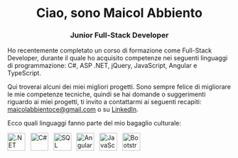 
  <h1 style="text-align: center;">Ciao, sono Maicol Abbiento</h1>
  <h3 style="text-align: center;">Junior Full-Stack Developer</h3>
  
  <p>Ho recentemente completato un corso di formazione come Full-Stack Developer, durante il quale ho acquisito competenze nei seguenti linguaggi di programmazione: C#, ASP .NET, jQuery, JavaScript, Angular e TypeScript.</p>

  <p>Qui troverai alcuni dei miei migliori progetti. Sono sempre felice di migliorare le mie competenze tecniche, quindi se hai domande o suggerimenti riguardo ai miei progetti, ti invito a contattarmi ai seguenti recapiti: <a href="mailto:maicolabbientoce@gmail.com">maicolabbientoce@gmail.com</a> o su <a href="https://www.linkedin.com/in/maicol-abbiento-fullstackdeveloper/">LinkedIn</a>.</p>

  <p>Ecco quali linguaggi fanno parte del mio bagaglio culturale:</p>
  <p>
    <a href="https://dotnet.microsoft.com" target="_blank" rel="noreferrer"><img src="https://devblogs.microsoft.com/dotnet/wp-content/uploads/sites/10/2019/11/msft.net_large_purple-1-1022x1024.png" width="40" height="40" alt=".NET"></a> &nbsp;
    <a href="https://learn.microsoft.com/it-it/dotnet/csharp/" target="_blank" rel="noreferrer"><img src="https://ih0.redbubble.net/image.395411727.8962/flat,800x800,075,f.u1.jpg" width="40" height="40" alt="C#"></a> &nbsp;
    <a href="https://learn.microsoft.com/it-it/sql/?view=sql-server-ver16" target="_blank" rel="noreferrer"><img src="https://th.bing.com/th/id/R.b25bae44ff516c7dcc3eacdb14d2c499?rik=WHZv1aXyAdFq4A&pid=ImgRaw&r=0" width="40" height="40" alt="SQL Server"></a> &nbsp;
    <a href="https://angular.io/" target="_blank" rel="noreferrer"><img src="https://th.bing.com/th?id=OIP.LPMEXup7B50Pq3Xn9xmepwHaH-&w=240&h=259&c=8&rs=1&qlt=90&o=6&pid=3.1&rm=2" width="40" height="40" alt="Angular"></a> &nbsp;
    <a href="https://developer.mozilla.org/en-US/docs/Web/javascript"><img src="https://logodownload.org/wp-content/uploads/2022/04/javascript-logo-0.png" width="40" height="40" alt="JavaScript"></a> &nbsp;
    <a href="https://getbootstrap.com/docs/5.3/assets/brand/bootstrap-logo-shadow.png"><img src="https://getbootstrap.com/docs/5.3/assets/brand/bootstrap-logo-shadow.png" width="40" height="40" alt="Bootstrap"></a> &nbsp;
  </p>


